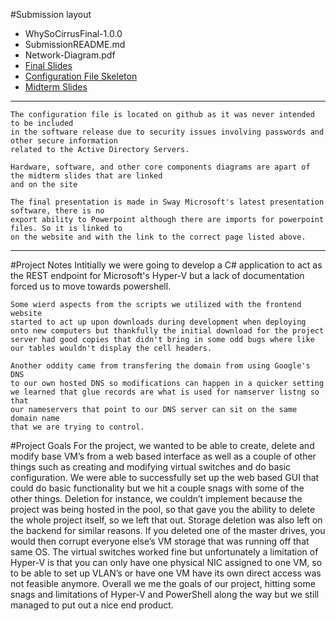 #Submission layout
- WhySoCirrusFinal-1.0.0
- SubmissionREADME.md
- Network-Diagram.pdf
- [Final Slides](https://whysocirr.us/finalSlide)
- [Configuration File Skeleton](https://github.com/dswenson2011/WhySoCirrusFinal/blob/c2a8a84c2d69915f66be6cf7a009ea12c2b021a3/lib/configs/config.json)
- [Midterm Slides](http://slides.whysocirr.us/)

---
	The configuration file is located on github as it was never intended to be included
	in the software release due to security issues involving passwords and other secure information
	related to the Active Directory Servers.
	
	Hardware, software, and other core components diagrams are apart of the midterm slides that are linked
	and on the site
	
	The final presentation is made in Sway Microsoft's latest presentation software, there is no
	export ability to Powerpoint although there are imports for powerpoint files. So it is linked to
	on the website and with the link to the correct page listed above.
---
#Project Notes
	Intitially we were going to develop a C# application to act as the REST
	endpoint for Microsoft's Hyper-V but a lack of documentation forced us
	to move towards powershell.
	
	Some wierd aspects from the scripts we utilized with the frontend website
	started to act up upon downloads during development when deploying
	onto new computers but thankfully the initial download for the project
	server had good copies that didn't bring in some odd bugs where like 
	our tables wouldn't display the cell headers.
	
	Another oddity came from transfering the domain from using Google's DNS
	to our own hosted DNS so modifications can happen in a quicker setting
	we learned that glue records are what is used for namserver listng so that
	our nameservers that point to our DNS server can sit on the same domain name
	that we are trying to control.
	
	
#Project Goals
	For the project, we wanted to be able to create, delete and modify base VM’s
	from a web based interface as well as a couple of other things such as creating
	and modifying virtual switches and do basic configuration. We were able to successfully
	set up the web based GUI that could do basic functionality but we hit a couple snags with
	some of the other things. Deletion for instance, we couldn’t implement because the project
	was being hosted in the pool, so that gave you the ability to delete the whole project itself,
	so we left that out. Storage deletion was also left on the backend for similar reasons.
	If you deleted one of the master drives, you would then corrupt everyone else’s VM storage that
	was running off that same OS. The virtual switches worked fine but unfortunately a limitation of
	Hyper-V is that you can only have one physical NIC assigned to one VM, so to be able to set up
	VLAN’s or have one VM have its own direct access was not feasible anymore. Overall we me the goals
	of our project, hitting some snags and limitations of Hyper-V and PowerShell along the way but we
	still managed to put out a nice end product.